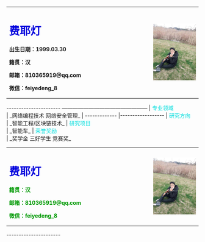<table border="0">
  <tr>
    <td width="75%">
      <h1><font color="#0000dd">费耶灯</font><br /></h1>
      <p><b>出生日期：1999.03.30</b></p>
      <p><b>籍贯：汉</b></p>
      <p><b>邮箱：810365919@qq.com</b></p>
      <p><b>微信：feiyedeng_8</b></p>
    </td>
    <td width="25%">
      <img src="/FYD.jpg" width="110%">      
    </td>
  </tr>
</table>
----------------------
      ————————————————
                                 |  <font color="#00dddd">专业领域</font><br />| _网络编程技术 网络安全管理_  
                                 | ------------- |------------------          
                                 | <font color="#00dddd">研究方向</font><br />| _智能工程/区块链技术_
                                 | <font color="#00dddd">研究项目</font><br />   | _智能车_
                                 | <font color="#00dddd">荣誉奖励</font><br />    | _奖学金 三好学生 竞赛奖_

<table border="0">
  <tr>
    <td width="75%">
      <h1><font color="#0000dd">费耶灯</font><br /></h1>
      <p><b><font color=出生日期：1999.03.30</b></p>
      <p><b>籍贯：汉</b></p>
      <p><b>邮箱：810365919@qq.com</b></p>
      <p><b>微信：feiyedeng_8</b></p>
    </td>
    <td width="25%">
      <img src="/FYD.jpg" width="110%">      
    </td>
  </tr>
</table>
----------------------







